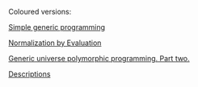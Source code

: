 Coloured versions:

[Simple generic programming](http://effectfully.blogspot.com/2016/02/simple-generic-programming.html)

[Normalization by Evaluation](http://effectfully.blogspot.com/2016/02/normalization-by-evaluation.html)

[Generic universe polymorphic programming. Part two.](http://effectfully.blogspot.com/2016/04/generic-universe-polymorphic.html)

[Descriptions](http://effectfully.blogspot.com/2016/04/descriptions.html)